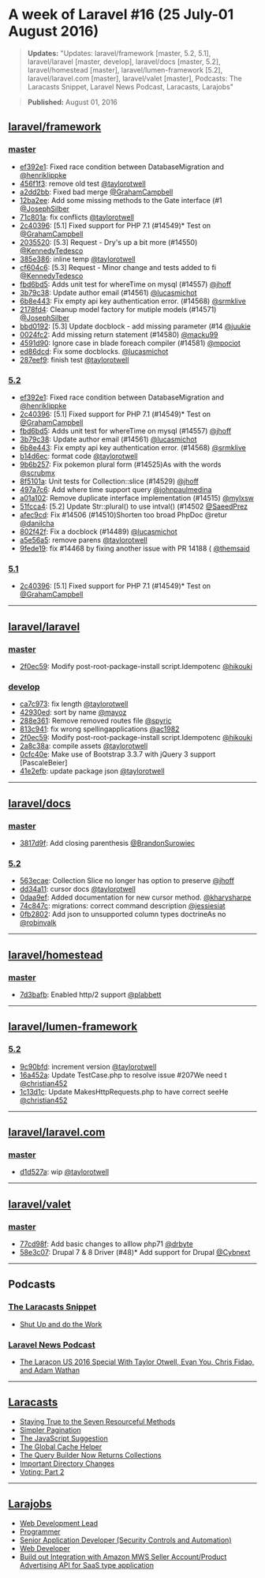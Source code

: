 # A week of Laravel #16 (25 July-01 August 2016)

> **Updates:** "Updates: laravel/framework [master, 5.2, 5.1], laravel/laravel [master, develop], laravel/docs [master, 5.2], laravel/homestead [master], laravel/lumen-framework [5.2], laravel/laravel.com [master], laravel/valet [master], Podcasts: The Laracasts Snippet, Laravel News Podcast, Laracasts, Larajobs"

> **Published:** August 01, 2016

## [laravel/framework](https://github.com/laravel/framework)

### [master](https://github.com/laravel/framework/compare/master@{2016-07-25}...master@{2016-08-01})
- [ef392e1](https://github.com/laravel/framework/commit/ef392e1d11a4df6e1eedf720d37eb22f61e59543): Fixed race condition between DatabaseMigration and [@henriklippke](https://github.com/henriklippke) 
- [456f1f3](https://github.com/laravel/framework/commit/456f1f3d197069baa7bad8de4b78df1db98def30): remove old test [@taylorotwell](https://github.com/taylorotwell) 
- [a2dd2bb](https://github.com/laravel/framework/commit/a2dd2bb2eaa837459d50f224d16167f9cd497ee9): Fixed bad merge [@GrahamCampbell](https://github.com/GrahamCampbell) 
- [12ba2ee](https://github.com/laravel/framework/commit/12ba2ee7964d05010d43b2f5f81e2278dd745479): Add some missing methods to the Gate interface (#1 [@JosephSilber](https://github.com/JosephSilber) 
- [71c801a](https://github.com/laravel/framework/commit/71c801a8cee8129aa450c7ae7f448842f8d8e726): fix conflicts [@taylorotwell](https://github.com/taylorotwell) 
- [2c40396](https://github.com/laravel/framework/commit/2c40396d6aad661950400fdda93552ccad5423d0): [5.1] Fixed support for PHP 7.1 (#14549)* Test on  [@GrahamCampbell](https://github.com/GrahamCampbell) 
- [2035520](https://github.com/laravel/framework/commit/20355200609e4eecbb10c7e6647702fdd808dcf1): [5.3] Request - Dry's up a bit more (#14550) [@KennedyTedesco](https://github.com/KennedyTedesco) 
- [385e386](https://github.com/laravel/framework/commit/385e38608ee516fd8a1fcc7cbbdaaec6e48305f1): inline temp [@taylorotwell](https://github.com/taylorotwell) 
- [cf604c6](https://github.com/laravel/framework/commit/cf604c64c583aea059bc154abcef63883a340d6e): [5.3] Request - Minor change and tests added to fi [@KennedyTedesco](https://github.com/KennedyTedesco) 
- [fbd6bd5](https://github.com/laravel/framework/commit/fbd6bd52abebed8e9066ca66f1ec3609845d16bf): Adds unit test for whereTime on mysql (#14557) [@jhoff](https://github.com/jhoff) 
- [3b79c38](https://github.com/laravel/framework/commit/3b79c3850f3f952473f858a73e668815f30dd004): Update author email (#14561) [@lucasmichot](https://github.com/lucasmichot) 
- [6b8e443](https://github.com/laravel/framework/commit/6b8e44343f3bc16c6c6299d93594511527c468b1): Fix empty api key authentication error. (#14568) [@srmklive](https://github.com/srmklive) 
- [2178fd4](https://github.com/laravel/framework/commit/2178fd48ba7ceda3ed308a18b1a51a54a00bb0fa): Cleanup model factory for mutiple models (#14571) [@JosephSilber](https://github.com/JosephSilber) 
- [bbd0192](https://github.com/laravel/framework/commit/bbd0192a9020693c463f651a5c53a9db3aa5370b): [5.3] Update docblock - add missing parameter (#14 [@juukie](https://github.com/juukie) 
- [0024fc2](https://github.com/laravel/framework/commit/0024fc2228ac4c223fccb3696b170e3c23f74084): Add missing return statement (#14580) [@macku99](https://github.com/macku99) 
- [4591d90](https://github.com/laravel/framework/commit/4591d90f6de700a7b67dedb0147d2c9dcf6acd51): Ignore case in blade foreach compiler (#14581) [@mpociot](https://github.com/mpociot) 
- [ed86dcd](https://github.com/laravel/framework/commit/ed86dcda3078d0cd470199b7cf4853d8b2cde808): Fix some docblocks. [@lucasmichot](https://github.com/lucasmichot) 
- [287eef9](https://github.com/laravel/framework/commit/287eef94a7ec7e5aac80df1a69cf9bb83f512552): finish test [@taylorotwell](https://github.com/taylorotwell) 


### [5.2](https://github.com/laravel/framework/compare/5.2@{2016-07-25}...5.2@{2016-08-01})
- [ef392e1](https://github.com/laravel/framework/commit/ef392e1d11a4df6e1eedf720d37eb22f61e59543): Fixed race condition between DatabaseMigration and [@henriklippke](https://github.com/henriklippke) 
- [2c40396](https://github.com/laravel/framework/commit/2c40396d6aad661950400fdda93552ccad5423d0): [5.1] Fixed support for PHP 7.1 (#14549)* Test on  [@GrahamCampbell](https://github.com/GrahamCampbell) 
- [fbd6bd5](https://github.com/laravel/framework/commit/fbd6bd52abebed8e9066ca66f1ec3609845d16bf): Adds unit test for whereTime on mysql (#14557) [@jhoff](https://github.com/jhoff) 
- [3b79c38](https://github.com/laravel/framework/commit/3b79c3850f3f952473f858a73e668815f30dd004): Update author email (#14561) [@lucasmichot](https://github.com/lucasmichot) 
- [6b8e443](https://github.com/laravel/framework/commit/6b8e44343f3bc16c6c6299d93594511527c468b1): Fix empty api key authentication error. (#14568) [@srmklive](https://github.com/srmklive) 
- [b14d6ec](https://github.com/laravel/framework/commit/b14d6ec5f38a58753830b76828410cd156e491c9): format code [@taylorotwell](https://github.com/taylorotwell) 
- [9b6b257](https://github.com/laravel/framework/commit/9b6b257e0818cd32f9ad64d017cac8650bba1686): Fix pokemon plural form (#14525)As with the words  [@scrubmx](https://github.com/scrubmx) 
- [8f5101a](https://github.com/laravel/framework/commit/8f5101add6a041b37b24b85b47dd0c7c0d4f74e7): Unit tests for Collection::slice (#14529) [@jhoff](https://github.com/jhoff) 
- [497a7c6](https://github.com/laravel/framework/commit/497a7c65f55a2cac57a70c25be10ac4422401fbd): Add where time support query [@johnpaulmedina](https://github.com/johnpaulmedina) 
- [a01a102](https://github.com/laravel/framework/commit/a01a102f1522da0d617ff53cc399f2e476cc6569): Remove duplicate interface implementation (#14515) [@mylxsw](https://github.com/mylxsw) 
- [51fcca4](https://github.com/laravel/framework/commit/51fcca46c54ea8a5cf4d944ddc6bbbae656bfd78): [5.2] Update Str::plural() to use intval() (#14502 [@SaeedPrez](https://github.com/SaeedPrez) 
- [afec9cd](https://github.com/laravel/framework/commit/afec9cda4cd292dc8a2294e72627fcb25f591d93): Fix #14506 (#14510)Shorten too broad PhpDoc @retur [@danilcha](https://github.com/danilcha) 
- [802f42f](https://github.com/laravel/framework/commit/802f42fe8d3b6a106251ce53a3d41845d980a253): Fix a docblock (#14489) [@lucasmichot](https://github.com/lucasmichot) 
- [a5e56a5](https://github.com/laravel/framework/commit/a5e56a5cd11983b0b67740a6af2f25e23cd9b8e8): remove parens [@taylorotwell](https://github.com/taylorotwell) 
- [9fede19](https://github.com/laravel/framework/commit/9fede1938f726539aaf79f766d05f573139d89af): fix #14468 by fixing another issue with PR 14188 ( [@themsaid](https://github.com/themsaid) 


### [5.1](https://github.com/laravel/framework/compare/5.1@{2016-07-25}...5.1@{2016-08-01})
- [2c40396](https://github.com/laravel/framework/commit/2c40396d6aad661950400fdda93552ccad5423d0): [5.1] Fixed support for PHP 7.1 (#14549)* Test on  [@GrahamCampbell](https://github.com/GrahamCampbell) 


___

## [laravel/laravel](https://github.com/laravel/laravel)

### [master](https://github.com/laravel/laravel/compare/master@{2016-07-25}...master@{2016-08-01})
- [2f0ec59](https://github.com/laravel/laravel/commit/2f0ec593bcda949e18e8d80af7bf4a106a186325): Modify post-root-package-install script.Idempotenc [@hikouki](https://github.com/hikouki) 


### [develop](https://github.com/laravel/laravel/compare/develop@{2016-07-25}...develop@{2016-08-01})
- [ca7c973](https://github.com/laravel/laravel/commit/ca7c9732809cb60b80b4be64e0cdefdc5c5b7834): fix length [@taylorotwell](https://github.com/taylorotwell) 
- [42930ed](https://github.com/laravel/laravel/commit/42930edb0cf2debc77f3257a72a4b3f86ee54eb2): sort by name [@mayoz](https://github.com/mayoz) 
- [288e361](https://github.com/laravel/laravel/commit/288e361affbb1fb3b5ea3b8ad0c74baff227ed4f): Remove removed routes file [@spyric](https://github.com/spyric) 
- [813c941](https://github.com/laravel/laravel/commit/813c9411b600487a828088b4aa01cee2f150a743): fix wrong spellingapplications [@ac1982](https://github.com/ac1982) 
- [2f0ec59](https://github.com/laravel/laravel/commit/2f0ec593bcda949e18e8d80af7bf4a106a186325): Modify post-root-package-install script.Idempotenc [@hikouki](https://github.com/hikouki) 
- [2a8c38a](https://github.com/laravel/laravel/commit/2a8c38ac31d6ae92ccf04501af723557b61a2438): compile assets [@taylorotwell](https://github.com/taylorotwell) 
- [0cfc40e](https://github.com/laravel/laravel/commit/0cfc40e790de996722cb7f53352114fd7938ce7f): Make use of Bootstrap 3.3.7 with jQuery 3 support [PascaleBeier] 
- [41e2efb](https://github.com/laravel/laravel/commit/41e2efb0ad38223e453fbf55ded038259bca7684): update package json [@taylorotwell](https://github.com/taylorotwell) 


___

## [laravel/docs](https://github.com/laravel/docs)

### [master](https://github.com/laravel/docs/compare/master@{2016-07-25}...master@{2016-08-01})
- [3817d9f](https://github.com/laravel/docs/commit/3817d9f6441b36ccf3ff90ff64062628fee5308f): Add closing parenthesis [@BrandonSurowiec](https://github.com/BrandonSurowiec) 


### [5.2](https://github.com/laravel/docs/compare/5.2@{2016-07-25}...5.2@{2016-08-01})
- [563ecae](https://github.com/laravel/docs/commit/563ecaef55a0273d046cf98d51e36850beb75181): Collection Slice no longer has option to preserve  [@jhoff](https://github.com/jhoff) 
- [dd34a11](https://github.com/laravel/docs/commit/dd34a1123796a25ce67a4fefa5534be9c3c5ddbf): cursor docs [@taylorotwell](https://github.com/taylorotwell) 
- [0daa9ef](https://github.com/laravel/docs/commit/0daa9efce76c61dc4d0508ecdb244e085bf2ac2c): Added documentation for new cursor method. [@kharysharpe](https://github.com/kharysharpe) 
- [74c847c](https://github.com/laravel/docs/commit/74c847c75ab928c9d24579215e13610c77312087): migrations: correct command description [@jessiesiat](https://github.com/jessiesiat) 
- [0fb2802](https://github.com/laravel/docs/commit/0fb2802faf24629f93568bc6abec28e05fd871cd): Add json to unsupported column types doctrineAs no [@robinvalk](https://github.com/robinvalk) 


___

## [laravel/homestead](https://github.com/laravel/homestead)

### [master](https://github.com/laravel/homestead/compare/master@{2016-07-25}...master@{2016-08-01})
- [7d3bafb](https://github.com/laravel/homestead/commit/7d3bafb35aaa0a8031969473c253aaabd0e9f160): Enabled http/2 support [@plabbett](https://github.com/plabbett) 


___

## [laravel/lumen-framework](https://github.com/laravel/lumen-framework)

### [5.2](https://github.com/laravel/lumen-framework/compare/5.2@{2016-07-25}...5.2@{2016-08-01})
- [9c90bfd](https://github.com/laravel/lumen-framework/commit/9c90bfdb15a4f4761ed49de4afcffa9fcbfd5033): increment version [@taylorotwell](https://github.com/taylorotwell) 
- [16a452a](https://github.com/laravel/lumen-framework/commit/16a452ac37d2a21bdbb5bb54938676fb7b9bffa7): Update TestCase.php to resolve issue #207We need t [@christian452](https://github.com/christian452) 
- [1c13d1c](https://github.com/laravel/lumen-framework/commit/1c13d1c61904b3b0a1bafc46960b9318ddf7b323): Update MakesHttpRequests.php to have correct seeHe [@christian452](https://github.com/christian452) 


___

## [laravel/laravel.com](https://github.com/laravel/laravel.com)

### [master](https://github.com/laravel/laravel.com/compare/master@{2016-07-25}...master@{2016-08-01})
- [d1d527a](https://github.com/laravel/laravel.com/commit/d1d527a1bcbc171efd6dbb9478365335d92ee15b): wip [@taylorotwell](https://github.com/taylorotwell) 


___

## [laravel/valet](https://github.com/laravel/valet)

### [master](https://github.com/laravel/valet/compare/master@{2016-07-25}...master@{2016-08-01})
- [77cd98f](https://github.com/laravel/valet/commit/77cd98f4ccf868e2a4a870bb09e26695f468f574): Add basic changes to alllow php71 [@drbyte](https://github.com/drbyte) 
- [58e3c07](https://github.com/laravel/valet/commit/58e3c07fe3a8979dc0435ee874feab63a57cf23f): Drupal 7 & 8 Driver (#48)* Add support for Drupal
 [@Cybnext](https://github.com/Cybnext) 


___

## Podcasts

### [The Laracasts Snippet](http://laracasts.audio)
- [Shut Up and do the Work](http://laracasts.simplecast.fm/35)

### [Laravel News Podcast](https://laravel-news.com)
- [The Laracon US 2016 Special With Taylor Otwell, Evan You, Chris Fidao, and Adam Wathan](http://podcast.laravel-news.com/22)


___

## [Laracasts](https://laracasts.com)
- [Staying True to the Seven Resourceful Methods](https://laracasts.com/series/whip-monstrous-code-into-shape/episodes/16)
- [Simpler Pagination](https://laracasts.com/series/whats-new-in-laravel-5-3/episodes/5)
- [The JavaScript Suggestion](https://laracasts.com/series/whats-new-in-laravel-5-3/episodes/4)
- [The Global Cache Helper](https://laracasts.com/series/whats-new-in-laravel-5-3/episodes/3)
- [The Query Builder Now Returns Collections](https://laracasts.com/series/whats-new-in-laravel-5-3/episodes/2)
- [Important Directory Changes](https://laracasts.com/series/whats-new-in-laravel-5-3/episodes/1)
- [Voting: Part 2](https://laracasts.com/series/hands-on-community-contributions/episodes/11)


___

## [Larajobs](https://larajobs.com)
- [Web Development Lead](https://larajobs.com/job/558/web-development-lead)
- [Programmer](https://larajobs.com/job/557/programmer)
- [Senior Application Developer (Security Controls and Automation)](https://larajobs.com/job/556/senior-application-developer-security-controls-and-automation)
- [Web Developer](https://larajobs.com/job/555/web-developer)
- [Build out Integration with Amazon MWS Seller Account/Product Advertising API for SaaS type application](https://larajobs.com/job/554/build-out-integration-with-amazon-mws-seller-accountproduct-advertising-api-for-saas-type-application)
